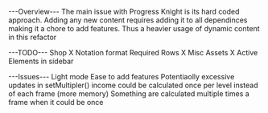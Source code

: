 ---Overview---
The main issue with Progress Knight is its hard coded approach.
Adding any new content requires adding it to all dependinces making it a chore to add features.
Thus a heavier usage of dynamic content in this refactor

---TODO---
Shop
X Notation format
Required Rows
X Misc Assets
X Active Elements in sidebar

---Issues---
Light mode
Ease to add features
Potentiaolly excessive updates in setMultipler()
income could be calculated once per level instead of each frame (more memory)
Something are calculated multiple times a frame when it could be once
